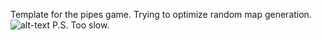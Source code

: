 Template for the pipes game. Trying to optimize random map generation.
![alt-text](https://github.com/Alexei1999/pipesmap-generator/blob/master/120x1000(10E5).gif)
P.S. Too slow.
